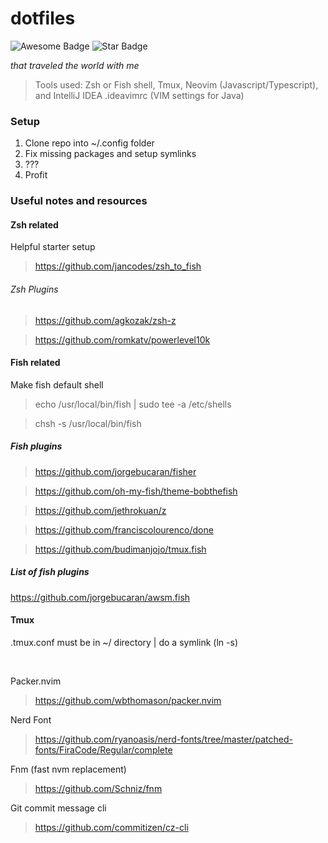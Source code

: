 # dotfiles

<p>
<img src="https://cdn.rawgit.com/sindresorhus/awesome/d7305f38d29fed78fa85652e3a63e154dd8e8829/media/badge.svg" alt="Awesome Badge"/> <img src="https://img.shields.io/static/v1?label=%F0%9F%8C%9F&message=If%20Useful&style=style=flat&color=BC4E99" alt="Star Badge"/>
</p>
<p>
<em>
that traveled the world with me
</em>
</p>

> Tools used: Zsh or Fish shell, Tmux, Neovim (Javascript/Typescript), and IntelliJ IDEA .ideavimrc (VIM settings for Java)

### Setup

1. Clone repo into ~/.config folder
2. Fix missing packages and setup symlinks
3. ???
4. Profit

### Useful notes and resources

#### Zsh related

Helpful starter setup

> https://github.com/jancodes/zsh_to_fish

###### Zsh Plugins

> https://github.com/agkozak/zsh-z

> https://github.com/romkatv/powerlevel10k

#### Fish related

Make fish default shell

> echo /usr/local/bin/fish | sudo tee -a /etc/shells

> chsh -s /usr/local/bin/fish

##### Fish plugins

> https://github.com/jorgebucaran/fisher

> https://github.com/oh-my-fish/theme-bobthefish

> https://github.com/jethrokuan/z

> https://github.com/franciscolourenco/done

> https://github.com/budimanjojo/tmux.fish

##### List of fish plugins

https://github.com/jorgebucaran/awsm.fish

#### Tmux

.tmux.conf must be in ~/ directory | do a symlink (ln -s)

<br>

Packer.nvim

> https://github.com/wbthomason/packer.nvim

Nerd Font

> https://github.com/ryanoasis/nerd-fonts/tree/master/patched-fonts/FiraCode/Regular/complete

Fnm (fast nvm replacement)

> https://github.com/Schniz/fnm

Git commit message cli

> https://github.com/commitizen/cz-cli
